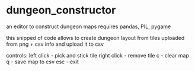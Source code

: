 # dungeon_constructor
an editor to construct dungeon maps
requires pandas, PIL, pygame

this snipped of code allows to create dungeon layout from tiles uploaded from png + csv info and upload it to csv

controls:
    left click - pick and stick tile
    right click - remove tile
    c - clear map
    q - save map to csv
    esc - exit
